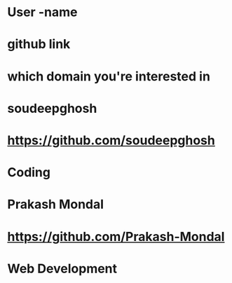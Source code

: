 # User -name 
# github link
# which domain you're interested in 
# soudeepghosh
# https://github.com/soudeepghosh
# Coding
# Prakash Mondal
# https://github.com/Prakash-Mondal
# Web Development
